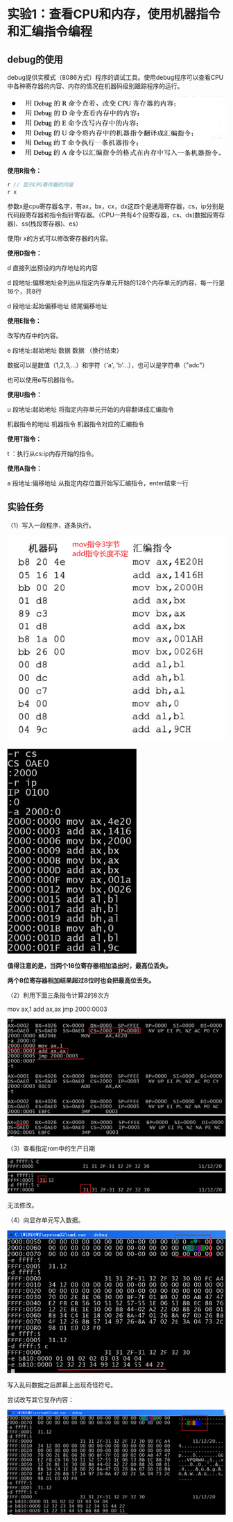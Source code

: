 # 实验1：查看CPU和内存，使用机器指令和汇编指令编程

## debug的使用

debug提供实模式（8086方式）程序的调试工具。使用debug程序可以查看CPU中各种寄存器的内容、内存的情况在机器码级别跟踪程序的运行。

<img src=".\lab-image\1-1-0-0.png" alt="image-20230525213051538" style="zoom:67%;" />

**使用R指令：**

```c++
r // 显示CPU寄存器的内容
r x
```

参数x是cpu寄存器名字，有ax，bx，cx，dx这四个是通用寄存器，cs，ip分别是代码段寄存器和指令指针寄存器。（CPU一共有4个段寄存器，cs、ds(数据段寄存器)、ss(栈段寄存器)、es）

使用r x的方式可以修改寄存器的内容。

**使用D指令：**

d 直接列出预设的内存地址的内容

d 段地址:偏移地址会列出从指定内存单元开始的128个内存单元的内容，每一行是16个，共8行

d 段地址:起始偏移地址 结尾偏移地址 

**使用E指令：**

改写内存中的内容。

e 段地址:起始地址 数据 数据 （换行结束）

数据可以是数值（1,2,3,...）和字符（'a', 'b'...），也可以是字符串（"adc"）

也可以使用e写机器指令。

**使用U指令：**

u 段地址:起始地址 将指定内存单元开始的内容翻译成汇编指令

机器指令的地址 机器指令 机器指令对应的汇编指令

**使用T指令：**

t ：执行从cs:ip内存开始的指令。

**使用A指令：**

a 段地址:偏移地址 从指定内存位置开始写汇编指令，enter结束一行

## 实验任务

（1）写入一段程序，逐条执行。

![image-20230616210330257](.\lab-image\1-1-0.png)

<img src=".\lab-image\1-1-1.png" alt="image-20230616195352730" style="zoom: 80%;" />

**值得注意的是，当两个16位寄存器相加溢出时，最高位丢失。**

**两个8位寄存器相加结果超过8位时也会把最高位丢失。**

（2）利用下面三条指令计算2的8次方

mov ax,1
add ax,ax
jmp 2000:0003

<img src=".\lab-image\1-2-1.png" alt="image-20230616200430854" style="zoom:80%;" />

<img src=".\lab-image\1-2-2.png" alt="image-20230616201138681" style="zoom: 80%;" />

（3）查看指定rom中的生产日期

<img src=".\lab-image\1-3-1.png" alt="image-20230616201621426" style="zoom:80%;" />

<img src=".\lab-image\1-3-2.png" alt="image-20230616202052947" style="zoom:80%;" />

无法修改。

（4）向显存单元写入数据。

<img src=".\lab-image\1-4-1.png" alt="image-20230616202312598" style="zoom:67%;" />

写入乱码数据之后屏幕上出现奇怪符号。

尝试改写其它显存内容：

<img src=".\lab-image\1-4-2.png" alt="image-20230616202442439" style="zoom:67%;" />









